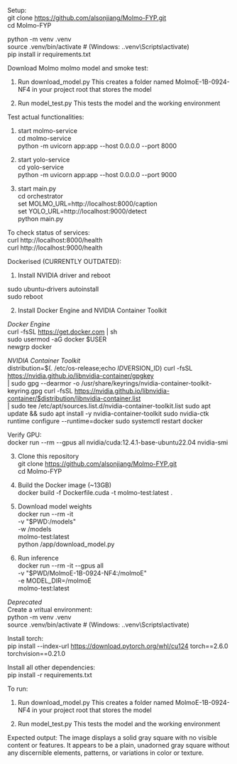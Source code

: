 Setup:  
git clone https://github.com/alsonjiang/Molmo-FYP.git   
cd Molmo-FYP  
  
python -m venv .venv    
source .venv/bin/activate  # (Windows: .\.venv\Scripts\activate)  
pip install ir requirements.txt  
  
  
Download Molmo molmo model and smoke test:   
1. Run download_model.py
This creates a folder named MolmoE-1B-0924-NF4 in your project root that stores the model
  
2. Run model_test.py 
This tests the model and the working environment
  
  
Test actual functionalities:  
1. start molmo-service  
cd molmo-service  
python -m uvicorn app:app --host 0.0.0.0 --port 8000  

2. start yolo-service  
cd yolo-service  
python -m uvicorn app:app --host 0.0.0.0 --port 9000  

3. start main.py   
cd orchestrator  
set MOLMO_URL=http://localhost:8000/caption  
set YOLO_URL=http://localhost:9000/detect  
python main.py

To check status of services:  
curl http://localhost:8000/health  
curl http://localhost:9000/health



Dockerised (CURRENTLY OUTDATED):  
1. Install NVIDIA driver and reboot
    
  sudo ubuntu-drivers autoinstall  
  sudo reboot  
  
2. Install Docker Engine and NVIDIA Container Toolkit  
  
  *Docker Engine*   
  curl -fsSL https://get.docker.com | sh  
  sudo usermod -aG docker $USER  
  newgrp docker  
  
  *NVIDIA Container Toolkit*  
  distribution=$(. /etc/os-release;echo $ID$VERSION_ID)
  curl -fsSL https://nvidia.github.io/libnvidia-container/gpgkey \
    | sudo gpg --dearmor -o /usr/share/keyrings/nvidia-container-toolkit-keyring.gpg
  curl -fsSL https://nvidia.github.io/libnvidia-container/$distribution/libnvidia-container.list \
    | sudo tee /etc/apt/sources.list.d/nvidia-container-toolkit.list 
  sudo apt update && sudo apt install -y nvidia-container-toolkit 
  sudo nvidia-ctk runtime configure --runtime=docker 
  sudo systemctl restart docker 
 
Verify GPU:  
docker run --rm --gpus all nvidia/cuda:12.4.1-base-ubuntu22.04 nvidia-smi 
 
3. Clone this repository  
git clone https://github.com/alsonjiang/Molmo-FYP.git  
cd Molmo-FYP 
 
4. Build the Docker image (~13GB)  
docker build -f Dockerfile.cuda -t molmo-test:latest . 
 
5. Download model weights   
docker run --rm -it \
  -v "$PWD:/models" \
  -w /models \
  molmo-test:latest \
  python /app/download_model.py
 
6. Run inference   
docker run --rm -it --gpus all \
  -v "$PWD/MolmoE-1B-0924-NF4:/molmoE" \
  -e MODEL_DIR=/molmoE \
  molmo-test:latest



*Deprecated*   
Create a vritual environment:  
python -m venv .venv  
source .venv/bin/activate  # (Windows: .\.venv\Scripts\activate)  

Install torch:  
pip install --index-url https://download.pytorch.org/whl/cu124 torch==2.6.0 torchvision==0.21.0  

Install all other dependencies:  
pip install -r requirements.txt  

To run:  

1. Run download_model.py
This creates a folder named MolmoE-1B-0924-NF4 in your project root that stores the model

2. Run model_test.py 
This tests the model and the working environment

Expected output:
The image displays a solid gray square with no visible content or features. 
It appears to be a plain, unadorned gray square without any discernible elements, patterns, or variations in color or texture.
